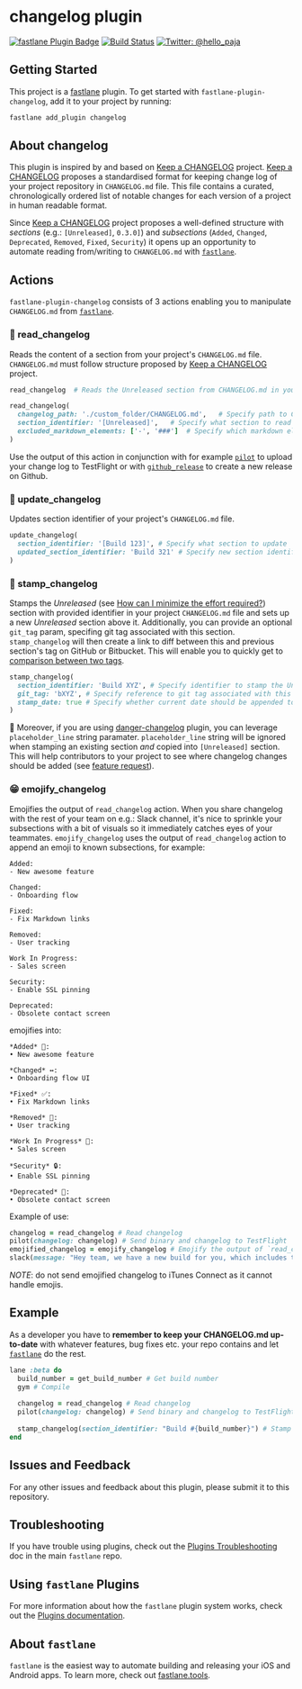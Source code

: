 # changelog plugin

[![fastlane Plugin Badge](https://rawcdn.githack.com/fastlane/fastlane/master/fastlane/assets/plugin-badge.svg)](https://rubygems.org/gems/fastlane-plugin-changelog)  [![Build Status](https://travis-ci.org/pajapro/fastlane-plugin-changelog.svg?branch=master)](https://travis-ci.org/pajapro/fastlane-plugin-changelog)  [![Twitter: @hello_paja](https://img.shields.io/badge/contact-@Hello_Paja-blue.svg?style=flat)](https://twitter.com/hello_paja)

## Getting Started

This project is a [fastlane](https://github.com/fastlane/fastlane) plugin. To get started with `fastlane-plugin-changelog`, add it to your project by running:

```bash
fastlane add_plugin changelog
```

## About changelog

This plugin is inspired by and based on [Keep a CHANGELOG](http://keepachangelog.com/) project. [Keep a CHANGELOG](http://keepachangelog.com/) proposes a standardised format for keeping change log of your project repository in `CHANGELOG.md` file. This file contains a curated, chronologically ordered list of notable changes for each version of a project in human readable format.

Since [Keep a CHANGELOG](http://keepachangelog.com/) project proposes a well-defined structure with _sections_ (e.g.: `[Unreleased]`, `0.3.0]`) and _subsections_ (`Added`, `Changed`, `Deprecated`, `Removed`, `Fixed`, `Security`) it opens up an opportunity to automate reading from/writing to `CHANGELOG.md` with [`fastlane`](https://fastlane.tools). 

## Actions
`fastlane-plugin-changelog` consists of 3 actions enabling you to manipulate `CHANGELOG.md` from [`fastlane`](https://fastlane.tools).

### 📖  read_changelog

Reads the content of a section from your project's `CHANGELOG.md` file. `CHANGELOG.md` must follow structure proposed by [Keep a CHANGELOG](http://keepachangelog.com/) project. 

``` ruby
read_changelog	# Reads the Unreleased section from CHANGELOG.md in your project's folder
```

``` ruby
read_changelog(
  changelog_path: './custom_folder/CHANGELOG.md',	# Specify path to CHANGELOG.md
  section_identifier: '[Unreleased]',	# Specify what section to read
  excluded_markdown_elements: ['-', '###']	# Specify which markdown elements should be excluded
)
```
 
 Use the output of this action in conjunction with for example [`pilot`](https://github.com/fastlane/fastlane/tree/master/pilot#uploading-builds) to upload your change log to TestFlight or with [`github_release`](https://github.com/fastlane/fastlane/blob/master/fastlane/docs/Actions.md#github-releases) to create a new release on Github.

### 📝  update_changelog
Updates section identifier of your project's `CHANGELOG.md` file. 
``` ruby
update_changelog(
  section_identifier: '[Build 123]', # Specify what section to update
  updated_section_identifier: 'Build 321' # Specify new section identifier
)
```
 
### 🔖  stamp_changelog
Stamps the _Unreleased_ (see [How can I minimize the effort required?](http://keepachangelog.com/)) section with provided identifier in your project `CHANGELOG.md` file and sets up a new _Unreleased_ section above it.
Additionally, you can provide an optional `git_tag` param, specifing git tag associated with this section. `stamp_changelog` will then create a link to diff between this and previous section's tag on GitHub or Bitbucket. This will enable you to quickly get to [comparison between two tags](https://help.github.com/articles/comparing-commits-across-time/).
``` ruby
stamp_changelog(
  section_identifier: 'Build XYZ', # Specify identifier to stamp the Unreleased section with 
  git_tag: 'bXYZ', # Specify reference to git tag associated with this section
  stamp_date: true # Specify whether current date should be appended to stamped section line (default is `true`)
)
```

🤖 Moreover, if you are using [danger-changelog](https://github.com/dblock/danger-changelog) plugin, you can leverage `placeholder_line` string paramater. `placeholder_line` string will be ignored when stamping an existing section _and_ copied into `[Unreleased]` section. This will help contributors to your project to see where changelog changes should be added (see [feature request](https://github.com/pajapro/fastlane-plugin-changelog/issues/22)). 

### 😁 emojify_changelog
Emojifies the output of `read_changelog` action. When you share changelog with the rest of your team on e.g.: Slack channel, it's nice to sprinkle your subsections with a bit of visuals so it immediately catches eyes of your teammates. `emojify_changelog` uses the output of `read_changelog` action to append an emoji to known subsections, for example:

```
Added:
- New awesome feature

Changed:
- Onboarding flow 

Fixed:
- Fix Markdown links 

Removed:
- User tracking 

Work In Progress:
- Sales screen

Security:
- Enable SSL pinning

Deprecated:
- Obsolete contact screen
```

emojifies into:

```
*Added* 🎁:
• New awesome feature

*Changed* ↔️:
• Onboarding flow UI

*Fixed* ✅:
• Fix Markdown links 

*Removed* 🚫:
• User tracking 

*Work In Progress* 🚧:
• Sales screen

*Security* 🔒:
• Enable SSL pinning

*Deprecated* 💨:
• Obsolete contact screen
```

Example of use:
``` ruby
changelog = read_changelog # Read changelog
pilot(changelog: changelog) # Send binary and changelog to TestFlight
emojified_changelog = emojify_changelog # Emojify the output of `read_changelog` action
slack(message: "Hey team, we have a new build for you, which includes the following: #{emojified_changelog}") # share on Slack
```

*NOTE*: do not send emojified changelog to iTunes Connect as it cannot handle emojis. 

## Example
As a developer you have to **remember to keep your CHANGELOG.md up-to-date** with whatever features, bug fixes etc. your repo contains and let [`fastlane`](https://fastlane.tools) do the rest. 

``` ruby
lane :beta do
  build_number = get_build_number # Get build number
  gym # Compile
  
  changelog = read_changelog # Read changelog
  pilot(changelog: changelog) # Send binary and changelog to TestFlight
  
  stamp_changelog(section_identifier: "Build #{build_number}") # Stamp Unreleased section with newly released build number
end
```

## Issues and Feedback

For any other issues and feedback about this plugin, please submit it to this repository.

## Troubleshooting

If you have trouble using plugins, check out the [Plugins Troubleshooting](https://github.com/fastlane/fastlane/blob/master/fastlane/docs/PluginsTroubleshooting.md) doc in the main `fastlane` repo.

## Using `fastlane` Plugins

For more information about how the `fastlane` plugin system works, check out the [Plugins documentation](https://github.com/fastlane/fastlane/blob/master/fastlane/docs/Plugins.md).

## About `fastlane`

`fastlane` is the easiest way to automate building and releasing your iOS and Android apps. To learn more, check out [fastlane.tools](https://fastlane.tools).
